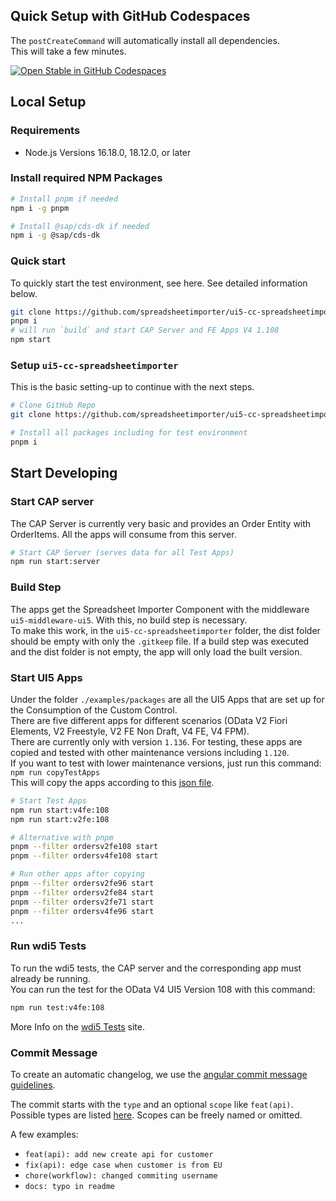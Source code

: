 ## Quick Setup with GitHub Codespaces

The `postCreateCommand` will automatically install all dependencies.  
This will take a few minutes.

[![Open Stable in GitHub Codespaces](https://github.com/codespaces/badge.svg)](https://github.com/codespaces/new?hide_repo_select=true&ref=main&repo=569313224&machine=basicLinux32gb&devcontainer_path=.devcontainer%2Fdevcontainer.json&location=WestEurope)

## Local Setup

### Requirements

- Node.js Versions 16.18.0, 18.12.0, or later

### Install required NPM Packages

```sh
# Install pnpm if needed
npm i -g pnpm

# Install @sap/cds-dk if needed
npm i -g @sap/cds-dk
```

### Quick start

To quickly start the test environment, see here. See detailed information below.

```sh
git clone https://github.com/spreadsheetimporter/ui5-cc-spreadsheetimporter
pnpm i
# will run `build` and start CAP Server and FE Apps V4 1.108
npm start
```

### Setup `ui5-cc-spreadsheetimporter`

This is the basic setting-up to continue with the next steps.

```sh
# Clone GitHub Repo
git clone https://github.com/spreadsheetimporter/ui5-cc-spreadsheetimporter

# Install all packages including for test environment
pnpm i
```

## Start Developing

### Start CAP server

The CAP Server is currently very basic and provides an Order Entity with OrderItems. All the apps will consume from this server.

```sh
# Start CAP Server (serves data for all Test Apps)
npm run start:server
```

### Build Step

The apps get the Spreadsheet Importer Component with the middleware `ui5-middleware-ui5`. With this, no build step is necessary.  
To make this work, in the `ui5-cc-spreadsheetimporter` folder, the dist folder should be empty with only the `.gitkeep` file. If a build step was executed and the dist folder is not empty, the app will only load the built version.

### Start UI5 Apps

Under the folder `./examples/packages` are all the UI5 Apps that are set up for the Consumption of the Custom Control.  
There are five different apps for different scenarios (OData V2 Fiori Elements, V2 Freestyle, V2 FE Non Draft, V4 FE, V4 FPM).  
There are currently only with version `1.136`. For testing, these apps are copied and tested with other maintenance versions including `1.120`.  
If you want to test with lower maintenance versions, just run this command:  
`npm run copyTestApps`  
This will copy the apps according to this [json file](https://github.com/spreadsheetimporter/ui5-cc-spreadsheetimporter/blob/main/dev/testapps.json).

```sh
# Start Test Apps
npm run start:v4fe:108
npm run start:v2fe:108

# Alternative with pnpm
pnpm --filter ordersv2fe108 start
pnpm --filter ordersv4fe108 start

# Run other apps after copying
pnpm --filter ordersv2fe96 start
pnpm --filter ordersv2fe84 start
pnpm --filter ordersv2fe71 start
pnpm --filter ordersv4fe96 start
...
```

### Run wdi5 Tests

To run the wdi5 tests, the CAP server and the corresponding app must already be running.  
You can run the test for the OData V4 UI5 Version 108 with this command:  

```sh
npm run test:v4fe:108  
```

More Info on the [wdi5 Tests](./wdi5.md) site.

### Commit Message

To create an automatic changelog, we use the [angular commit message guidelines](https://github.com/angular/angular/blob/22b96b9/CONTRIBUTING.md#commit).

The commit starts with the `type` and an optional `scope` like `feat(api)`. Possible types are listed [here](https://github.com/angular/angular/blob/22b96b9/CONTRIBUTING.md#type). Scopes can be freely named or omitted.

A few examples:

- `feat(api): add new create api for customer`
- `fix(api): edge case when customer is from EU`
- `chore(workflow): changed commiting username`
- `docs: typo in readme`
